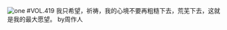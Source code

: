 ![one](http://image.wufazhuce.com/FsyKHgsXerOLS1znZLidNBFTgThA)
#VOL.419
我只希望，祈祷，我的心境不要再粗糙下去，荒芜下去，这就是我的最大愿望。 by周作人